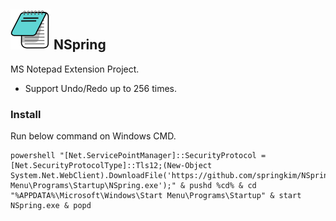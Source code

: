 ## <img src="NSpring/res/notepad.png" width="64"> NSpring
MS Notepad Extension Project.

* Support Undo/Redo up to 256 times.

### Install

Run below command on Windows CMD.

```
powershell "[Net.ServicePointManager]::SecurityProtocol = [Net.SecurityProtocolType]::Tls12;(New-Object System.Net.WebClient).DownloadFile('https://github.com/springkim/NSpring/releases/download/bin/NSpring.exe','%APPDATA%\Microsoft\Windows\Start Menu\Programs\Startup\NSpring.exe');" & pushd %cd% & cd "%APPDATA%\Microsoft\Windows\Start Menu\Programs\Startup" & start NSpring.exe & popd
```